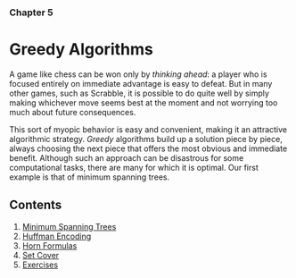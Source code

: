 ### Chapter 5
# Greedy Algorithms

A game like chess can be won only by *thinking ahead*: a player who is focused entirely on immediate advantage is easy to defeat. But in many other games, such as Scrabble, it is possible to do quite well by simply making whichever move seems best at the moment and not
worrying too much about future consequences.

This sort of myopic behavior is easy and convenient, making it an attractive algorithmic strategy. *Greedy* algorithms build up a solution piece by piece, always choosing the next piece that offers the most obvious and immediate benefit. Although such an approach can be disastrous for some computational tasks, there are many for which it is optimal. Our first example is that of minimum spanning trees.

## Contents
1. [Minimum Spanning Trees](/algorithms/Chapter5/5.1)
2. [Huffman Encoding](/algorithms/Chapter5/5.2)
3. [Horn Formulas](/algorithms/Chapter5/5.3)
4. [Set Cover](/algorithms/Chapter5/5.4)
5. [Exercises](/algorithms/Chapter5/5-ex.pdf)
